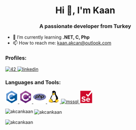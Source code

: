<h1 align="center">Hi 👋, I'm Kaan</h1>
<h3 align="center">A passionate developer from Turkey</h3>

- 🌱 I’m currently learning **.NET, C, Php**
- 📫 How to reach me: [kaan.akcan@outlook.com](mailto:kaan.akcan@outlook.com)

<h3 align="left">Profiles:</h3>
<a href="https://profile.intra.42.fr/users/mehakcan" target="_blank" rel="noreferrer"> <img src="https://upload.wikimedia.org/wikipedia/commons/thumb/8/8d/42_Logo.svg/2048px-42_Logo.svg.png" alt="42" width="40" height="40"/> </a> <a href="https://www.linkedin.com/in/mehmetkaanakcan-5764aa1a3/" target="_blank" rel="noreferrer"> <img src="https://upload.wikimedia.org/wikipedia/commons/thumb/c/ca/LinkedIn_logo_initials.png/640px-LinkedIn_logo_initials.png" alt="linkedin" width="40" height="40"/> </a> </p>

<h3 align="left">Languages and Tools:</h3>
<p align="left"> <a href="https://www.cprogramming.com/" target="_blank" rel="noreferrer"> <img src="https://raw.githubusercontent.com/devicons/devicon/master/icons/c/c-original.svg" alt="c" width="40" height="40"/> </a> <a href="https://www.w3schools.com/cs/" target="_blank" rel="noreferrer"> <img src="https://raw.githubusercontent.com/devicons/devicon/master/icons/csharp/csharp-original.svg" alt="csharp" width="40" height="40"/> </a> <a href="https://www.php.net/" target="_blank" rel="noreferrer"> <img src="https://raw.githubusercontent.com/devicons/devicon/master/icons/php/php-original.svg" alt="php" width="40" height="40"/> </a> <a href="https://www.linux.org/" target="_blank" rel="noreferrer"> <img src="https://raw.githubusercontent.com/devicons/devicon/master/icons/linux/linux-original.svg" alt="linux" width="40" height="40"/> </a> <a href="https://www.microsoft.com/en-us/sql-server" target="_blank" rel="noreferrer"> <img src="https://www.svgrepo.com/show/303229/microsoft-sql-server-logo.svg" alt="mssql" width="40" height="40"/> </a>  <a href="https://www.selenium.dev/" target="_blank" rel="noreferrer"> 
    <img src="https://raw.githubusercontent.com/devicons/devicon/master/icons/selenium/selenium-original.svg" alt="selenium" width="40" height="40"/>
  </a> </p>
  <p><img align="left" src="https://github-readme-stats.vercel.app/api/top-langs?username=akcankaan&show_icons=true&locale=en&layout=compact&theme=radical" alt="akcankaan" /></p>

<p>&nbsp;<img align="center" src="https://github-readme-stats.vercel.app/api?username=akcankaan&show_icons=true&locale=en&theme=radical" alt="akcankaan" /></p>

<p><img align="center" src="https://github-readme-streak-stats.herokuapp.com/?user=akcankaan&theme=radical" alt="akcankaan" /></p>

